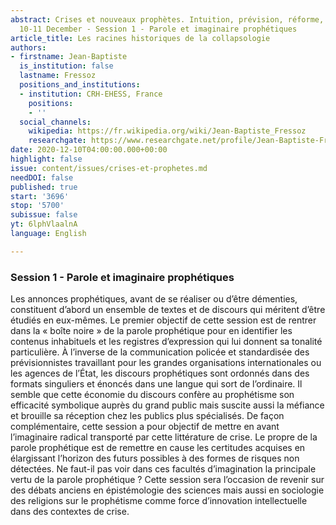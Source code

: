 ```yaml
---
abstract: Crises et nouveaux prophètes. Intuition, prévision, réforme, Paris IAS,
  10-11 December - Session 1 - Parole et imaginaire prophétiques
article_title: Les racines historiques de la collapsologie
authors:
- firstname: Jean-Baptiste
  is_institution: false
  lastname: Fressoz
  positions_and_institutions:
  - institution: CRH-EHESS, France
    positions:
    - ''
  social_channels:
    wikipedia: https://fr.wikipedia.org/wiki/Jean-Baptiste_Fressoz
    researchgate: https://www.researchgate.net/profile/Jean-Baptiste-Fressoz
date: 2020-12-10T04:00:00.000+00:00
highlight: false
issue: content/issues/crises-et-prophetes.md
needDOI: false
published: true
start: '3696'
stop: '5700'
subissue: false
yt: 6lphVlaalnA
language: English

---
```

### Session 1 - Parole et imaginaire prophétiques

Les annonces prophétiques, avant de se réaliser ou d’être démenties, constituent d’abord un ensemble de textes et de discours qui méritent d’être étudiés en eux-mêmes. Le premier objectif de cette session est de rentrer dans la « boîte noire » de la parole prophétique pour en identifier les contenus inhabituels et les registres d’expression qui lui donnent sa tonalité particulière. À l’inverse de la communication policée et standardisée des prévisionnistes travaillant pour les grandes organisations internationales ou les agences de l’État, les discours prophétiques sont ordonnés dans des formats singuliers et énoncés dans une langue qui sort de l’ordinaire. Il semble que cette économie du discours confère au prophétisme son efficacité symbolique auprès du grand public mais suscite aussi la méfiance et brouille sa réception chez les publics plus spécialisés. De façon complémentaire, cette session a pour objectif de mettre en avant l’imaginaire radical transporté par cette littérature de crise. Le propre de la parole prophétique est de remettre en cause les certitudes acquises en élargissant l’horizon des futurs possibles à des formes de risques non détectées. Ne faut-il pas voir dans ces facultés d’imagination la principale vertu de la parole prophétique ? Cette session sera l’occasion de revenir sur des débats anciens en épistémologie des sciences mais aussi en sociologie des religions sur le prophétisme comme force d’innovation intellectuelle dans des contextes de crise.

<Youtube yt="6lphVlaalnA" caption="Les racines historiques de la collapsologie" start="3696" stop="5700"></Youtube>